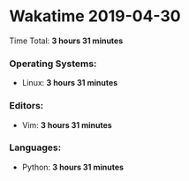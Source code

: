 # Wakatime 2019-04-30

Time Total: **3 hours 31 minutes**

### Operating Systems:
- Linux: **3 hours 31 minutes** 

### Editors:
- Vim: **3 hours 31 minutes** 

### Languages:
- Python: **3 hours 31 minutes** 

